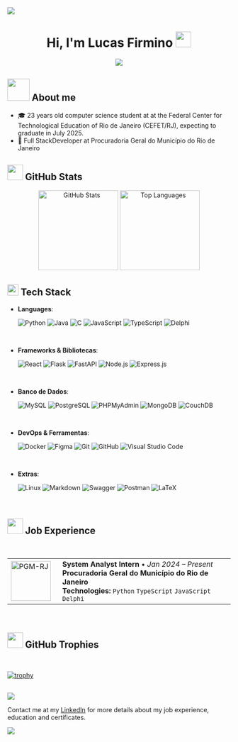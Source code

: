 <!--horizontal divider(gradiant)-->
<img src="https://user-images.githubusercontent.com/73097560/115834477-dbab4500-a447-11eb-908a-139a6edaec5c.gif">

<h1 align="center"><b>Hi, I'm Lucas Firmino</b> <img src="https://media.giphy.com/media/hvRJCLFzcasrR4ia7z/giphy.gif" width="35"></h1>

<p align="center">
  <a href="https://github.com/DenverCoder1/readme-typing-svg"><img src="https://readme-typing-svg.herokuapp.com?font=Fira+Code&pause=1000&color=F8EFD4&center=true&vCenter=true&random=false&width=435&lines=Computer+Science+Student;System+Analyst+Intern;Full-Stack+Developer;Love+to+learn+new+technologies"></a>
</p>

## <img src="https://github.com/7oSkaaa/7oSkaaa/blob/main/Images/about_me.gif?raw=true" width="50px"> **About me**

- 🎓 23 years old computer science student at at the Federal Center for Technological Education of Rio de Janeiro (CEFET/RJ), expecting to graduate in July 2025.
- 💼 Full StackDeveloper at Procuradoria Geral do Município do Rio de Janeiro

## <img src="https://media1.giphy.com/media/v1.Y2lkPTc5MGI3NjExdGw5eXN4Y25ubzc2ZTZlcGlmcWVqeGxqZmVucTNwdXFla2dtdXZwYiZlcD12MV9pbnRlcm5hbF9naWZfYnlfaWQmY3Q9cw/CwTvSiWflgCGKgz5eb/giphy.webp" width="35"> **GitHub Stats**

<div align="center">
  <img height="180em" src="https://github-readme-stats.vercel.app/api?username=lucasfbb&show_icons=true&title_color=783c00&text_color=af552e&icon_color=783c00&bg_color=f8efd4&cache_seconds=2300&include_all_commits=true&count_private=true" alt="GitHub Stats">
  <img height="180em" src="https://github-readme-stats.vercel.app/api/top-langs/?username=lucasfbb&layout=compact&langs_count=5&title_color=783c00&text_color=af552e&bg_color=f8efd4&hide=JUPYTER%20NOTEBOOK" alt="Top Languages">
</div>


## <img src="https://media2.giphy.com/media/QssGEmpkyEOhBCb7e1/giphy.gif?cid=ecf05e47a0n3gi1bfqntqmob8g9aid1oyj2wr3ds3mg700bl&rid=giphy.gif" width ="25"><b> Tech Stack</b>

<p align="center">
  
- **Languages**:
  
  ![Python](https://img.shields.io/badge/Python%20-%2314354C.svg?style=for-the-badge&logo=python&logoColor=white)
  ![Java](https://img.shields.io/badge/java-%23ED8B00.svg?style=for-the-badge&logo=openjdk&logoColor=white)
  ![C](https://img.shields.io/badge/C%20-%232370ED.svg?style=for-the-badge&logo=c&logoColor=c)
  ![JavaScript](https://img.shields.io/badge/JavaScript%20-%23F7DF1E.svg?style=for-the-badge&logo=javascript&logoColor=black)
  ![TypeScript](https://img.shields.io/badge/TypeScript%20-%23154472.svg?style=for-the-badge&logo=typescript&logoColor=white)
  ![Delphi](https://img.shields.io/badge/Delphi%20-%23800020.svg?style=for-the-badge&logo=delphi&logoColor=white)

<br>   

- **Frameworks & Bibliotecas**:
  
  ![React](https://img.shields.io/badge/React-%2320232a.svg?style=for-the-badge&logo=react&logoColor=%2361DAFB)
  ![Flask](https://img.shields.io/badge/Flask-%23000.svg?style=for-the-badge&logo=flask&logoColor=white)
  ![FastAPI](https://img.shields.io/badge/FastAPI-%2300C7B7.svg?style=for-the-badge&logo=fastapi&logoColor=white)
  ![Node.js](https://img.shields.io/badge/Node.js-%23339933.svg?style=for-the-badge&logo=node.js&logoColor=white)
  ![Express.js](https://img.shields.io/badge/Express.js-%23404d59.svg?style=for-the-badge&logo=express&logoColor=white)

<br>

- **Banco de Dados**:
  
  ![MySQL](https://img.shields.io/badge/MySQL-%2300f.svg?style=for-the-badge&logo=mysql&logoColor=white)
  ![PostgreSQL](https://img.shields.io/badge/PostgreSQL-%23336791.svg?style=for-the-badge&logo=postgresql&logoColor=white)
  ![PHPMyAdmin](https://img.shields.io/badge/PHPMyAdmin-%23EE4B2B.svg?style=for-the-badge&logo=phpmyadmin&logoColor=white)
  ![MongoDB](https://img.shields.io/badge/MongoDB-%2347A248.svg?style=for-the-badge&logo=mongodb&logoColor=white)
  ![CouchDB](https://img.shields.io/badge/ApachecouchDB-%23C41E3A.svg?style=for-the-badge&logo=apachecouchdb&logoColor=white)

<br>

- **DevOps & Ferramentas**:
    
  ![Docker](https://img.shields.io/badge/Docker-%230db7ed.svg?style=for-the-badge&logo=docker&logoColor=white)
  ![Figma](https://img.shields.io/badge/Figma-%23000000.svg?style=for-the-badge&logo=figma&logoColor=white)
  ![Git](https://img.shields.io/badge/git-%23F05033.svg?style=for-the-badge&logo=git&logoColor=white)
  ![GitHub](https://img.shields.io/badge/github-%23121011.svg?style=for-the-badge&logo=github&logoColor=white)
  ![Visual Studio Code](https://img.shields.io/badge/Visual%20Studio%20Code-0078d7.svg?style=for-the-badge&logo=visual-studio-code&logoColor=white)

<br>

- **Extras**:
  
  ![Linux](https://img.shields.io/badge/Linux-FCC624?style=for-the-badge&logo=linux&logoColor=black)
  ![Markdown](https://img.shields.io/badge/markdown-%23000000.svg?style=for-the-badge&logo=markdown&logoColor=white)
  ![Swagger](https://img.shields.io/badge/Swagger-%2300BC7E.svg?style=for-the-badge&logo=swagger&logoColor=white)
  ![Postman](https://img.shields.io/badge/Postman-%23FF6C37.svg?style=for-the-badge&logo=postman&logoColor=white)
  ![LaTeX](https://img.shields.io/badge/LaTeX-%23008080.svg?style=for-the-badge&logo=latex&logoColor=white)

<br>

</p>

## <img src="https://media3.giphy.com/media/v1.Y2lkPTc5MGI3NjExczMyeG05bjJlcTVvY3Q4NnQ5aTRnMWFncjlkeThpZjE3OXdpb21mdSZlcD12MV9pbnRlcm5hbF9naWZfYnlfaWQmY3Q9cw/KFtxbBwKlySN33JuGq/giphy.gif" width="35"> **Job Experience**
<br>

<table border="0" cellspacing="0" cellpadding="0">
  <tr>
    <td width="100px">
      <img src="https://procuradoria.prefeitura.rio/wp-content/uploads/sites/14/2025/01/RIOPREFEITURA-Procuradoria-horizontal-monocromatica-branco.png" width="90px" alt="PGM-RJ">
    </td>
    <td>
      <b>System Analyst Intern</b> • <i>Jan 2024 – Present</i> <br>
      <b>Procuradoria Geral do Município do Rio de Janeiro</b> <br>
      <b>Technologies:</b> <code>Python</code> <code>TypeScript</code> <code>JavaScript</code> <code>Delphi</code>
    </td>
  </tr>
</table>

<br>


## <img src="https://media3.giphy.com/media/v1.Y2lkPTc5MGI3NjExMDBnc2R5MWVyMzZ2aDZ2bDhndmtuc2h3cDgzaWdvejRmdzVoaHhnMiZlcD12MV9pbnRlcm5hbF9naWZfYnlfaWQmY3Q9cw/9VxthkyRf5XNHeab3h/giphy.gif" width="35"> **GitHub Trophies**
<br>

[![trophy](https://github-profile-trophy.vercel.app/?username=lucasfbb&theme=onedark)](https://github.com/lucasfbb/github-profile-trophy)

<br>

<img src="https://user-images.githubusercontent.com/73097560/115834477-dbab4500-a447-11eb-908a-139a6edaec5c.gif">

Contact me at my [LinkedIn](https://www.linkedin.com/in/lucasfirminobatista/) for more details about my job experience, education and certificates.

<!--horizontal divider(gradiant)-->
<img src="https://user-images.githubusercontent.com/73097560/115834477-dbab4500-a447-11eb-908a-139a6edaec5c.gif">
